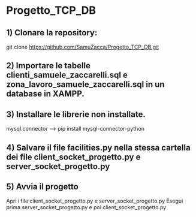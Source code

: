 # Progetto_TCP_DB

## 1) Clonare la repository:
git clone https://github.com/SamuZacca/Progetto_TCP_DB.git

## 2) Importare le tabelle clienti_samuele_zaccarelli.sql e zona_lavoro_samuele_zaccarelli.sql in un database in XAMPP.

## 3) Installare le librerie non installate.
mysql.connector --> pip install mysql-connector-python

## 4) Salvare il file facilities.py nella stessa cartella dei file client_socket_progetto.py e server_socket_progetto.py

## 5) Avvia il progetto
Apri i file client_socket_progetto.py e server_socket_progetto.py
Esegui prima server_socket_progetto.py e poi client_socket_progetto.py
